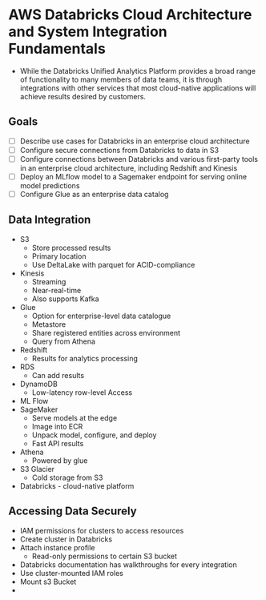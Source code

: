 # AWS Databricks Cloud Architecture and System Integration Fundamentals

- While the Databricks Unified Analytics Platform provides a broad range of functionality to many members of data teams, it is through integrations with other services that most cloud-native applications will achieve results desired by customers.

## Goals

- [ ] Describe use cases for Databricks in an enterprise cloud architecture
- [ ] Configure secure connections from Databricks to data in S3
- [ ] Configure connections between Databricks and various first-party tools in an enterprise cloud architecture,  including Redshift and Kinesis
- [ ] Deploy an MLflow model to a Sagemaker endpoint for serving online model predictions
- [ ] Configure Glue as an enterprise data catalog

## Data Integration

- S3
  - Store processed results
  - Primary location
  - Use DeltaLake with parquet for ACID-compliance
- Kinesis
  - Streaming
  - Near-real-time
  - Also supports Kafka
- Glue
  - Option for enterprise-level data catalogue
  - Metastore
  - Share registered entities across environment
  - Query from Athena
- Redshift
  - Results for analytics processing
- RDS
  - Can add results
- DynamoDB
  - Low-latency row-level Access
- ML Flow
- SageMaker
  - Serve models at the edge
  - Image into ECR
  - Unpack model, configure, and deploy
  - Fast API results
- Athena
  - Powered by glue
- S3 Glacier
  - Cold storage from S3
- Databricks - cloud-native platform

## Accessing Data Securely

- IAM permissions for clusters to access resources
- Create cluster in Databricks
- Attach instance profile
  - Read-only permissions to certain S3 bucket
- Databricks documentation has walkthroughs for every integration
- Use cluster-mounted IAM roles
- Mount s3 Bucket
- 